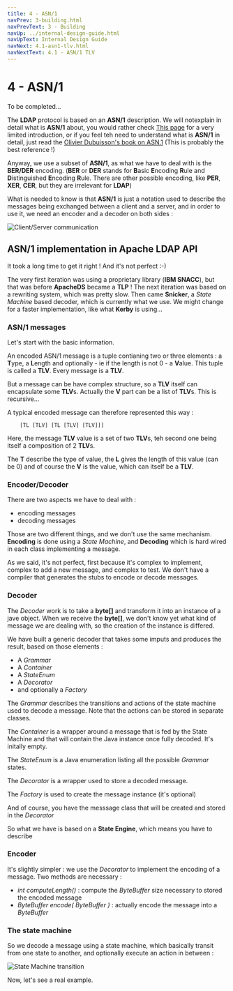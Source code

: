 ```yaml
---
title: 4 - ASN/1
navPrev: 3-building.html
navPrevText: 3 - Building
navUp: ../internal-design-guide.html
navUpText: Internal Design Guide
navNext: 4.1-asn1-tlv.html
navNextText: 4.1 - ASN/1 TLV
---
```


# 4 - ASN/1

To be completed...


The **LDAP** protocol is based on an **ASN/1** description. We will notexplain in detail what is **ASN/1** about, you would rather check [This page](https://en.wikipedia.org/wiki/Abstract_Syntax_Notation_One) for a very limited introduction, or if you feel teh need to understand what is **ASN/1** in detail, just read the [Olivier Dubuisson's book on ASN.1](http://www.oss.com/asn1/resources/books-whitepapers-pubs/dubuisson-asn1-book.PDF) (This is probably the best reference !)

Anyway, we use a subset of **ASN/1**, as what we have to deal with is the **BER/DER** encoding. (**BER** or **DER** stands for **B**asic **E**ncoding **R**ule and **D**istinguished **E**ncoding **R**ule. There are other possible encoding, like **PER**, **XER**, **CER**, but they are irrelevant for **LDAP**)

What is needed to know is that **ASN/1** is just a notation used to describe the messages being exchanged between a client and a server, and in order to use it, we need an encoder and a decoder on both sides :

![Client/Server communication](images/asn1-codec.png)

## ASN/1 implementation in Apache LDAP API

It took a long time to get it right ! And it's not perfect :-)

The very first iteration was using a proprietary library (**IBM SNACC**), but that was before **ApacheDS** became a **TLP** ! The next iteration was based on a rewriting system, which was pretty slow. Then came **Snicker**, a _State Machine_ based decoder, which is currently what we use. We might change for a faster implementation, like what **Kerby** is using...

### ASN/1 messages

Let's start with the basic information.

An encoded ASN/1 message is a tuple contianing two or three elements : a **T**ype, a **L**ength and optionally - ie if the length is not 0 - a **V**alue. This tuple is called a **TLV**. Every message is a **TLV**. 

But a message can be have complex structure, so a **TLV** itself can encapsulate some **TLV**s. Actually the **V** part can be a list of **TLV**s. This is recursive...

A typical encoded message can therefore represented this way : 
    
```Text
    [TL [TLV] [TL [TLV] [TLV]]]
```

Here, the message **TLV** value is a set of two **TLV**s, teh second one being itself a composition of 2 **TLV**s.

The **T** describe the type of value, the **L** gives the length of this value (can be 0) and of course the **V** is the value, which can itself be a **TLV**.

### Encoder/Decoder

There are two aspects we have to deal with : 

* encoding messages
* decoding messages

Those are two different things, and we don't use the same mechanism. **Encoding** is done using a _State Machine_, and **Decoding** which is hard wired in each class implementing a message.

As we said, it's not perfect, first because it's complex to implement, complex to add a new message, and complex to test. We don't have a compiler that generates the stubs to encode or decode messages.

### Decoder

The _Decoder_ work is to take a **byte[]** and transform it into an instance of a jave object. When we receive the **byte[]**, we don't know yet what kind of message we are dealing with, so the creation of the instance is differed.

We have built a generic decoder that takes some imputs and produces the result, based on those elements :

* A _Grammar_
* A _Container_
* A _StateEnum_
* A _Decorator_
* and optionally a _Factory_

The _Grammar_ describes the transitions and actions of the state machine used to decode a message. Note that the actions can be stored in separate classes.

The _Container_ is a wrapper around a message that is fed by the State Machine and that will contain the Java instance once fully decoded. It's initally empty.

The _StateEnum_ is a Java enumeration listing all the possible _Grammar_ states.

The _Decorator_ is a wrapper used to store a decoded message.

The _Factory_ is used to create the message instance (it's optional)

And of course, you have the messsage class that will be created and stored in the _Decorator_

So what we have is based on a **State Engine**, which means you have to describe 


### Encoder

It's slightly simpler : we use the *Decorator* to implement the encoding of a message. Two methods are necessary :

* _int computeLength()_ : compute the _ByteBuffer_ size necessary to stored the encoded message
* _ByteBuffer encode( ByteBuffer )_ : actually encode the message into a _ByteBuffer_

### The state machine

So we decode a message using a state machine, which basically transit from one state to another, and optionally execute an action in between :

![State Machine transition](images/sm-transition.png)

Now, let's see a real example.
